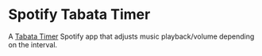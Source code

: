 # Spotify Tabata Timer

A [Tabata Timer](http://www.huffingtonpost.com/tony-desantis/tabata-training_b_4804490.html) Spotify app that adjusts music playback/volume depending on the interval. 


